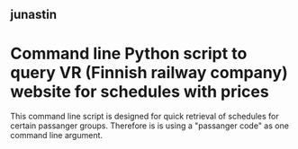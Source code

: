 ## junastin
# Command line Python script to query VR (Finnish railway company) website for schedules with prices

This command line script is designed for quick retrieval of schedules for certain passanger groups. Therefore is is using a "passanger code" as one command line argument.
